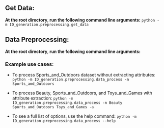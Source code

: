 
## Get Data:
**At the root directory, run the following command line arguments:**
`python -m ID_generation.preprocessing.get_data`

## Data Preprocessing:
**At the root directory, run the following command line arguments:**
### Example use cases:
* To process Sports_and_Outdoors dataset without extracting attributes:
`python -m ID_generation.preprocessing.data_process -n Sports_and_Outdoors`

* To process Beauty, Sports_and_Outdoors, and Toys_and_Games with attribute extraction:
`python -m ID_generation.preprocessing.data_process -n Beauty Sports_and_Outdoors Toys_and_Games -a`

* To see a full list of options, use the help command:
`python -m ID_generation.preprocessing.data_process --help`
